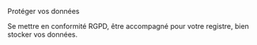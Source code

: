 Protéger vos données


Se mettre en conformité RGPD, être accompagné pour votre registre, bien stocker vos données.    